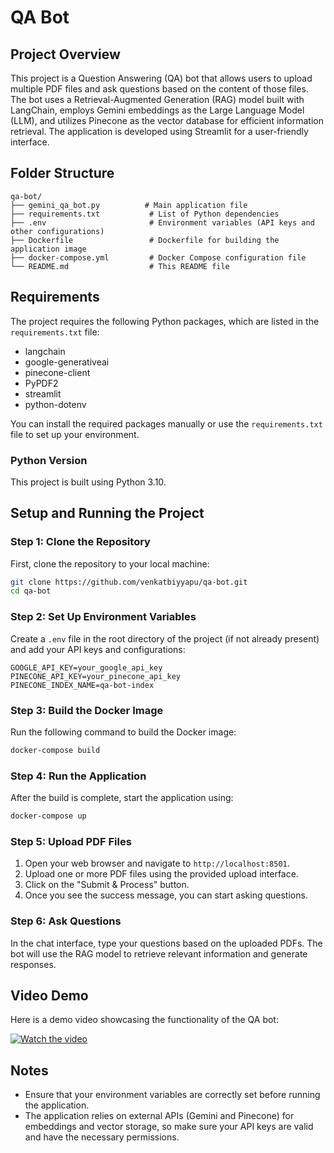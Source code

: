 # QA Bot

## Project Overview

This project is a Question Answering (QA) bot that allows users to upload multiple PDF files and ask questions based on the content of those files. The bot uses a Retrieval-Augmented Generation (RAG) model built with LangChain, employs Gemini embeddings as the Large Language Model (LLM), and utilizes Pinecone as the vector database for efficient information retrieval. The application is developed using Streamlit for a user-friendly interface.

## Folder Structure

```
qa-bot/
├── gemini_qa_bot.py          # Main application file
├── requirements.txt           # List of Python dependencies
├── .env                       # Environment variables (API keys and other configurations)
├── Dockerfile                 # Dockerfile for building the application image
├── docker-compose.yml         # Docker Compose configuration file
└── README.md                  # This README file
```

## Requirements

The project requires the following Python packages, which are listed in the `requirements.txt` file:

- langchain
- google-generativeai
- pinecone-client
- PyPDF2
- streamlit
- python-dotenv

You can install the required packages manually or use the `requirements.txt` file to set up your environment.

### Python Version

This project is built using Python 3.10.

## Setup and Running the Project

### Step 1: Clone the Repository

First, clone the repository to your local machine:

```bash
git clone https://github.com/venkatbiyyapu/qa-bot.git
cd qa-bot
```

### Step 2: Set Up Environment Variables

Create a `.env` file in the root directory of the project (if not already present) and add your API keys and configurations:

```
GOOGLE_API_KEY=your_google_api_key
PINECONE_API_KEY=your_pinecone_api_key
PINECONE_INDEX_NAME=qa-bot-index
```

### Step 3: Build the Docker Image

Run the following command to build the Docker image:

```bash
docker-compose build
```

### Step 4: Run the Application

After the build is complete, start the application using:

```bash
docker-compose up
```

### Step 5: Upload PDF Files

1. Open your web browser and navigate to `http://localhost:8501`.
2. Upload one or more PDF files using the provided upload interface.
3. Click on the "Submit & Process" button.
4. Once you see the success message, you can start asking questions.

### Step 6: Ask Questions

In the chat interface, type your questions based on the uploaded PDFs. The bot will use the RAG model to retrieve relevant information and generate responses.

## Video Demo

Here is a demo video showcasing the functionality of the QA bot:

[![Watch the video](https://drive.google.com/uc?id=1u7OEDLNzLEOQ8cqcqMJSK8yv7A5QlEF1)](https://drive.google.com/file/d/1eaNpVca17xoyotqRwtozaYiDqRWMA9Gi/view?usp=drive_link)




## Notes

- Ensure that your environment variables are correctly set before running the application.
- The application relies on external APIs (Gemini and Pinecone) for embeddings and vector storage, so make sure your API keys are valid and have the necessary permissions.
